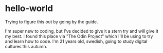 # hello-world
Trying to figure this out by going by the guide.

I'm super new to coding, but I've decided to give it a stern try and will give it my best. I found this place via "The Odin Project" which I'll be using to try and learn how to code. I'm 21 years old, swedish, going to study digital cultures this autumn.
